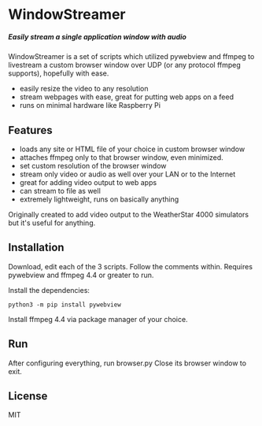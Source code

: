 # WindowStreamer
##### Easily stream a single application window with audio

WindowStreamer is a set of scripts which utilized pywebview and ffmpeg to livestream a custom browser window over UDP (or any protocol ffmpeg supports), hopefully with ease.

- easily resize the video to any resolution
- stream webpages with ease, great for putting web apps on a feed
- runs on minimal hardware like Raspberry Pi

## Features

- loads any site or HTML file of your choice in custom browser window
- attaches ffmpeg only to that browser window, even minimized.
- set custom resolution of the browser window
- stream only video or audio as well over your LAN or to the Internet
- great for adding video output to web apps
- can stream to file as well
- extremely lightweight, runs on basically anything

Originally created to add video output to the WeatherStar 4000 simulators but it's useful for anything. 

## Installation

Download, edit each of the 3 scripts. Follow the comments within.
Requires pywebview and ffmpeg 4.4 or greater to run.

Install the dependencies:

```
python3 -m pip install pywebview
```

Install ffmpeg 4.4 via package manager of your choice.

## Run

After configuring everything, run browser.py
Close its browser window to exit.

## License

MIT
